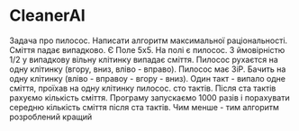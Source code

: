 # CleanerAI
Задача про пилосос. Написати алгоритм максимальної раціональності. Сміття падає випадково.  Є Поле 5х5. На полі є пилосос. З ймовірністю 1/2 у випадкову вільну клітинку випадає сміття. Пилосос рухаєтся на одну клітинку (вгору, вниз, вліво - вправо). Пилосос має ЗіР. Бачить на одну клітинку (вліво - вправоу - вгору - вниз).  Один такт - випало одне сміття, проїхав на одну клітинку пилосос.  сто тактів. Після ста тактів рахуємо кількість сміття. Програму запускаємо 1000 разів і порахувати середню кількість сміття після ста тактів. Чим менше - тим алгоритм розроблений кращий
